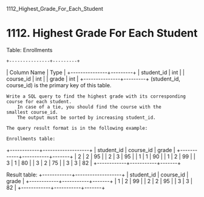 1112_Highest_Grade_For_Each_Student
# 1112. Highest Grade For Each Student

Table: Enrollments

    +---------------+---------+
| Column Name   | Type    |
+---------------+---------+
| student_id    | int     |
| course_id     | int     |
| grade         | int     |
+---------------+---------+
(student_id, course_id) is the primary key of this table.

    Write a SQL query to find the highest grade with its corresponding course for each student.
        In case of a tie, you should find the course with the smallest course_id.
        The output must be sorted by increasing student_id.

    The query result format is in the following example:

    Enrollments table:
+------------+-------------------+
| student_id | course_id | grade |
+------------+-----------+-------+
| 2          | 2         | 95    |
| 2          | 3         | 95    |
| 1          | 1         | 90    |
| 1          | 2         | 99    |
| 3          | 1         | 80    |
| 3          | 2         | 75    |
| 3          | 3         | 82    |
+------------+-----------+-------+

Result table:
+------------+-------------------+
| student_id | course_id | grade |
+------------+-----------+-------+
| 1          | 2         | 99    |
| 2          | 2         | 95    |
| 3          | 3         | 82    |
+------------+-----------+-------+